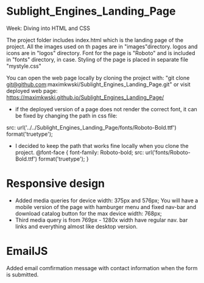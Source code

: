 # Sublight_Engines_Landing_Page
Week: Diving into HTML and CSS

The project folder includes index.html which is the landing page of the project.
All the images used on th pages are in "images"directory. logos and icons are in "logos" directory.
Font for the page is "Roboto" and is included in "fonts" directory, in case.
Styling of the page is placed in separate file "mystyle.css"

You can open the web page locally by cloning the project with: "git clone git@github.com:maximkwski/Sublight_Engines_Landing_Page.git"
or visit deployed web page: https://maximkwski.github.io/Sublight_Engines_Landing_Page/
* if the deployed version of a page does not render the correct font, it can be fixed by changing the path in css file:

src: url('../../Sublight_Engines_Landing_Page/fonts/Roboto-Bold.ttf')  format('truetype'); 

* I decided to keep the path that works fine locally when you clone the project.
@font-face {
    font-family: Roboto-bold;
    src: url('fonts/Roboto-Bold.ttf')  format('truetype');
  }

# Responsive design

* Added media queries for device width: 375px and 576px; 
You will have a mobile version of the page with hamburger menu and fixed nav-bar and download catalog button for the max device width: 768px;
* Third media query is from 769px - 1280x width have regular nav. bar links and everything almost like desktop version. 

# EmailJS

Added email comfirmation message with contact information when the form is submitted. 
